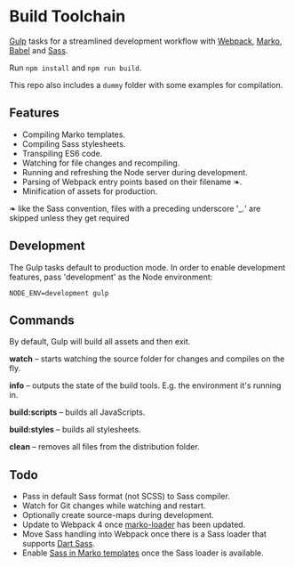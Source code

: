 # Build Toolchain

[Gulp](https://gulpjs.com/) tasks for a streamlined development workflow with [Webpack](https://webpack.js.org/), [Marko](https://markojs.com/), [Babel](https://babeljs.io/) and [Sass](https://sass-lang.com/).

Run `npm install` and `npm run build`.

This repo also includes a `dummy` folder with some examples for compilation.

## Features

* Compiling Marko templates.
* Compiling Sass stylesheets.
* Transpiling ES6 code.
* Watching for file changes and recompiling.
* Running and refreshing the Node server during development.
* Parsing of Webpack entry points based on their filename ❧.
* Minification of assets for production.


❧ like the Sass convention, files with a preceding underscore '_*.*' are skipped unless they get required

## Development

The Gulp tasks default to production mode. In order to enable development features, pass 'development' as the Node environment:

	NODE_ENV=development gulp

## Commands

By default, Gulp will build all assets and then exit.

**watch** – starts watching the source folder for changes and compiles on the fly.

**info** – outputs the state of the build tools. E.g. the environment it's running in.

**build:scripts** – builds all JavaScripts.

**build:styles** – builds all stylesheets.

**clean** – removes all files from the distribution folder.

## Todo

* Pass in default Sass format (not SCSS) to Sass compiler.
* Watch for Git changes while watching and restart.
* Optionally create source-maps during development.
* Update to Webpack 4 once [marko-loader](https://github.com/marko-js/marko-loader/releases) has been updated.
* Move Sass handling into Webpack once there is a Sass loader that supports [Dart Sass](https://github.com/sass/dart-sass).
* Enable [Sass in Marko templates](https://markojs.com/docs/webpack/#using-css-pre-processors) once the Sass loader is available.
